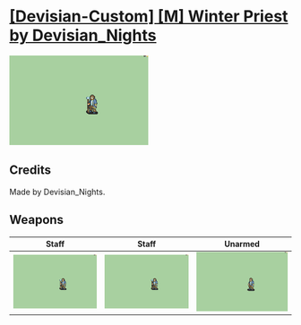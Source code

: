 # [\[Devisian-Custom\] \[M\] Winter Priest by Devisian_Nights](./)

<img src="./7.%20Staff/Staff_000.png" alt="[Devisian-Custom] [M] Winter Priest by Devisian_Nights standing" />

## Credits

Made by Devisian_Nights.

## Weapons


|Staff |Staff |Unarmed |
|  :---: | :---: | :---: |
| <img alt="Staff animation" src="./7.%20Staff/Staff.gif" /> | <img alt="Staff animation" src="./7.%20Staff%20(Constant%20timing)/Staff.gif" /> | <img alt="Unarmed animation" src="./8.%20Unarmed/Unarmed.gif" /> |
